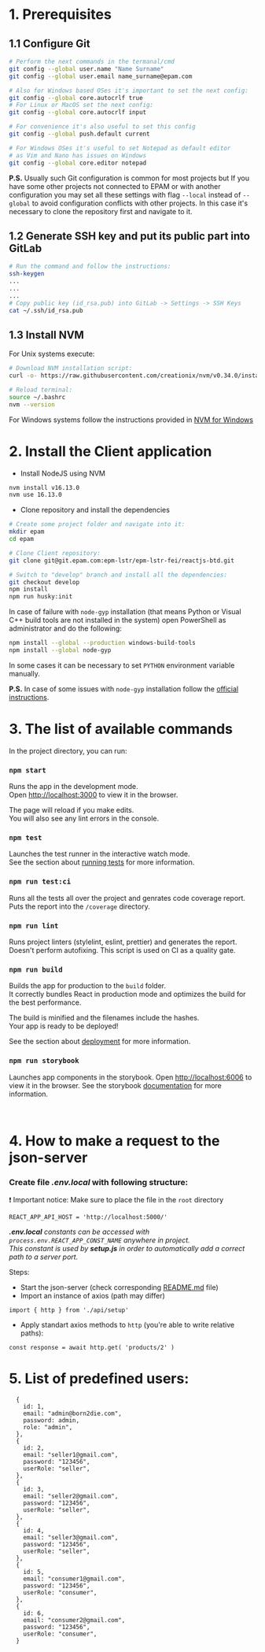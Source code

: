 # 1. Prerequisites
## 1.1 Configure Git

```bash
# Perform the next commands in the termanal/cmd
git config --global user.name "Name Surname"
git config --global user.email name_surname@epam.com

# Also for Windows based OSes it's important to set the next config:
git config --global core.autocrlf true
# For Linux or MacOS set the next config:
git config --global core.autocrlf input

# For convenience it's also useful to set this config
git config --global push.default current

# For Windows OSes it's useful to set Notepad as default editor
# as Vim and Nano has issues on Windows
git config --global core.editor notepad
```

**P.S.** Usually such Git configuration is common for most projects but If you have some other projects not connected to EPAM or with another configuration you may set all these settings with flag `--local` instead of `--global` to avoid configuration conflicts with other projects. In this case it's necessary to clone the repository first and navigate to it.

## 1.2 Generate SSH key and put its public part into GitLab

```bash
# Run the command and follow the instructions:
ssh-keygen
...
...
...
# Copy public key (id_rsa.pub) into GitLab -> Settings -> SSH Keys
cat ~/.ssh/id_rsa.pub
```


## 1.3 Install NVM

For Unix systems execute:

```bash
# Download NVM installation script:
curl -o- https://raw.githubusercontent.com/creationix/nvm/v0.34.0/install.sh | bash

# Reload terminal:
source ~/.bashrc
nvm --version
```
For Windows systems follow the instructions provided in [NVM for Windows](https://github.com/coreybutler/nvm-windows)

# 2. Install the Client application

- Install NodeJS using NVM

```bash
nvm install v16.13.0
nvm use 16.13.0
```

- Clone repository and install the dependencies

```bash
# Create some project folder and navigate into it:
mkdir epam
cd epam

# Clone Client repository:
git clone git@git.epam.com:epm-lstr/epm-lstr-fei/reactjs-btd.git

# Switch to "develop" branch and install all the dependencies:
git checkout develop
npm install
npm run husky:init
```

In case of failure with `node-gyp` installation (that means Python or Visual C++ build tools are not installed in the system) open PowerShell as administrator and do the following:

```bash
npm install --global --production windows-build-tools
npm install --global node-gyp
```

In some cases it can be necessary to set `PYTHON` environment variable manually.

**P.S.** In case of some issues with `node-gyp` installation follow the [official instructions](https://github.com/nodejs/node-gyp#on-windows).

# 3. The list of available commands

In the project directory, you can run:

### `npm start`

Runs the app in the development mode.\
Open [http://localhost:3000](http://localhost:3000) to view it in the browser.

The page will reload if you make edits.\
You will also see any lint errors in the console.

### `npm test`

Launches the test runner in the interactive watch mode.\
See the section about [running tests](https://facebook.github.io/create-react-app/docs/running-tests) for more information.

### `npm run test:ci`

Runs all the tests all over the project and genrates code coverage report. Puts the report into the `/coverage` directory.

### `npm run lint`

Runs project linters (stylelint, eslint, prettier) and generates the report. Doesn't perform autofixing. This script is used on CI as a quality gate.

### `npm run build`

Builds the app for production to the `build` folder.\
It correctly bundles React in production mode and optimizes the build for the best performance.

The build is minified and the filenames include the hashes.\
Your app is ready to be deployed!

See the section about [deployment](https://facebook.github.io/create-react-app/docs/deployment) for more information.

### `npm run storybook`

Launches app components in the storybook.
Open [http://localhost:6006](http://localhost:6006) to view it in the browser.
See the storybook [documentation](https://storybook.js.org/docs/react/get-started/introduction) for more information.

<br>

# 4. How to make a request to the json-server

### Create file *.env.local* with following structure:
:exclamation: Important notice: Make sure to place the file in the `root` directory
```
REACT_APP_API_HOST = 'http://localhost:5000/'
```

<em>**.env.local** constants can be accessed with `process.env.REACT_APP_CONST_NAME` anywhere in project.<br>
This constant is used by **setup.js** in order to automatically add a correct path to a server port.</em>

Steps:
- Start the json-server (check corresponding <a href='https://git.epam.com/epm-lstr/epm-lstr-fei/btd-rest-api-server/-/tree/develop'>README.md</a> file)
- Import an instance of axios (path may differ)
```
import { http } from './api/setup'
```
- Apply standart axios methods to `http` (you're able to write relative paths):
```
const response = await http.get( 'products/2' )
```
# 5. List of predefined users:

```
  {
    id: 1,
    email: "admin@born2die.com",
    password: admin,
    role: "admin",
  },
  {
    id: 2,
    email: "seller1@gmail.com",
    password: "123456",
    userRole: "seller",
  },
  {
    id: 3,
    email: "seller2@gmail.com",
    password: "123456",
    userRole: "seller",
  },
  {
    id: 4,
    email: "seller3@gmail.com",
    password: "123456",
    userRole: "seller",
  },
  {
    id: 5,
    email: "consumer1@gmail.com",
    password: "123456",
    userRole: "consumer",
  },
  {
    id: 6,
    email: "consumer2@gmail.com",
    password: "123456",
    userRole: "consumer",
  }
```
